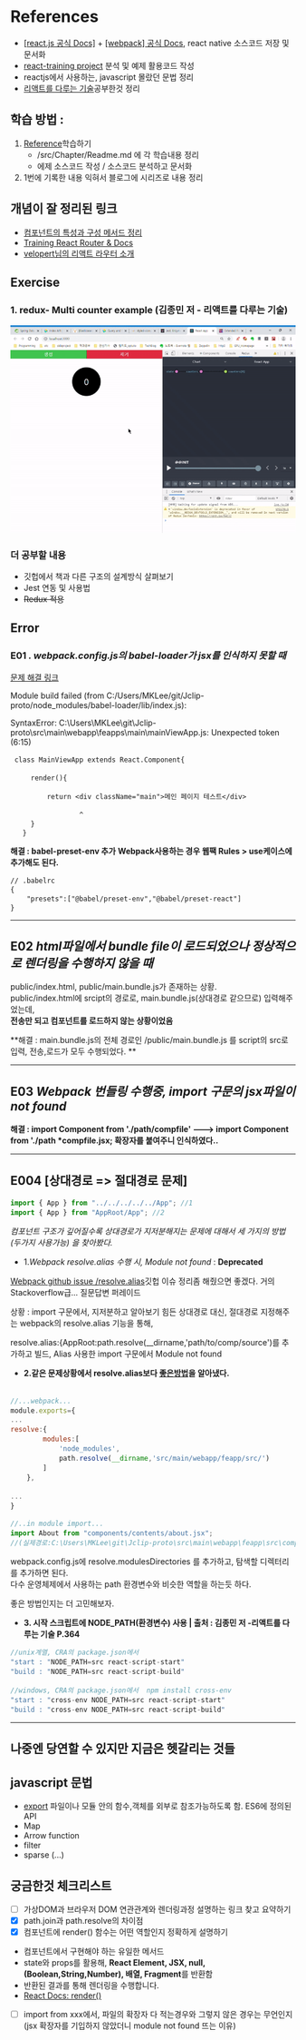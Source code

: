 # References

- [\[react.js 공식 Docs\]](https://ko.reactjs.org/docs/handling-events.html) + [\[webpack\] 공식 Docs](https://webpack.js.org/guides/installation/), react native 소스코드 저장 및 문서화
- [react-training project](https://github.com/ReactTraining) 분석 및 예제 활용코드 작성
- reactjs에서 사용하는, javascript 몰랐던 문법 정리
- [리액트를 다루는 기술](https://book.naver.com/bookdb/book_detail.nhn?bid=15372757)공부한것 정리
 
## 학습 방법 :

1. [Reference](#References)학습하기
   - /src/Chapter/Readme.md 에 각 학습내용 정리
   - 에제 소스코드 작성 / 소스코드 분석하고 문서화
2. 1번에 기록한 내용 익혀서 블로그에 시리즈로 내용 정리  

## 개념이 잘 정리된 링크

- [컴포넌트의 특성과 구성 메서드 정리](https://ko.reactjs.org/docs/react-component.html)
- [Training React Router & Docs](https://reacttraining.com/react-router/web/guides/quick-start)
- [velopert님의 리액트 라우터 소개](https://velopert.com/3417)

## Exercise

### 1. redux- Multi counter example (김종민 저 - 리액트를 다루는 기술)

![gif](./resource/multiCounter.gif)

### 더 공부할 내용

- 깃헙에서 책과 다른 구조의 설계방식 살펴보기
- Jest 연동 및 사용법
- ~~Redux 적용~~


## Error

### E01 _. webpack.config.js의 babel-loader가 jsx를 인식하지 못할 때_

[문제 해결 링크](https://codeday.me/ko/qa/20190306/7812.html)

Module build failed (from C:/Users/MKLee/git/Jclip-proto/node_modules/babel-loader/lib/index.js):

SyntaxError: C:\Users\MKLee\git\Jclip-proto\src\main\webapp\feapps\main\mainViewApp.js: Unexpected token (6:15)

```
 class MainViewApp extends React.Component{

     render(){

         return <div className="main">메인 페이지 테스트</div>

                 ^
     }
   }
```

**해결 : babel-preset-env 추가**
**Webpack사용하는 경우 웹팩 Rules > use케이스에 추가해도 된다.**

```
// .babelrc
{
    "presets":["@babel/preset-env","@babel/preset-react"]
}
```

---

## E02 _html파일에서 bundle file이 로드되었으나 정상적으로 렌더링을 수행하지 않을 때_

public/index.html, public/main.bundle.js가 존재하는 상황.  
public/index.html에 srcipt의 경로로, main.bundle.js(상대경로 같으므로) 입력해주었는데,  
**전송만 되고 컴포넌트를 로드하지 않는 상황이었음**

**해결 : main.bundle.js의 전체 경로인 /public/main.bundle.js 를 script의 src로 입력, 전송,로드가 모두 수행되었다. **

---

## E03 _Webpack 번들링 수행중, import 구문의 jsx파일이 not found_

**해결 : import Component from './path/compfile' ---> import Component from './path \*compfile.jsx;
확장자를 붙여주니 인식하였다..**

---



## E004 [상대경로 => 절대경로 문제] 

```javascript
import { App } from "../../../../../App"; //1
import { App } from "AppRoot/App"; //2
```

*컴포넌트  구조가 깊어질수록 상대경로가 지저분해지는 문제에 대해서 세 가지의 방법(두가지 사용가능) 을 찾아봤다.*

* 1._Webpack resolve.alias 수행 시, Module not found_ : **Deprecated**

[Webpack github issue /resolve.alias](https://github.com/webpack/webpack/issues/4160)깃헙 이슈 정리좀 해줬으면 좋겠다. 거의 Stackoverflow급... 질문답변 퍼레이드

상황 : import 구문에서, 지저분하고 알아보기 힘든 상대경로 대신, 절대경로 지정해주는 webpack의 resolve.alias 기능을 통해,

resolve.alias:{AppRoot:path.resolve(\_\_dirname,'path/to/comp/source')를 추가하고 빌드, Alias 사용한 import 구문에서 Module not found


* **2.같은 문제상황에서 resolve.alias보다 [좋은방법](https://webpack.js.org/configuration/resolve/#resolvemodules)을 알아냈다.**

```javascript

//...webpack...
module.exports={
...
resolve:{
        modules:[
            'node_modules',
            path.resolve(__dirname,'src/main/webapp/feapp/src/')
        ]
    },

...
}

```

```javascript
//..in module import...
import About from "components/contents/about.jsx";
//(실제경로:C:\Users\MKLee\git\Jclip-proto\src\main\webapp\feapp\src\components\contents\about.jsx)
```

webpack.config.js에 resolve.modulesDirectories 를 추가하고, 탐색할 디렉터리를 추가하면 된다.  
다수 운영체제에서 사용하는 path 환경변수와 비슷한 역할을 하는듯 하다.

좋은 방법인지는 더 고민해보자.

* **3. 시작 스크립트에 NODE_PATH(환경변수) 사용     | 출처 : 김종민 저 -리액트를 다루는 기술 P.364**

```javascript
//unix계열, CRA의 package.json에서
"start : "NODE_PATH=src react-script-start"
"build : "NODE_PATH=src react-script-build"

//windows, CRA의 package.json에서  npm install cross-env
"start : "cross-env NODE_PATH=src react-script-start"
"build : "cross-env NODE_PATH=src react-script-build"
```


---

## 나중엔 당연할 수 있지만 지금은 헷갈리는 것들

## javascript 문법

- [export](https://beomy.tistory.com/22) 파일이나 모듈 안의 함수,객체를 외부로 참조가능하도록 함. ES6에 정의된 API
- Map
- Arrow function
- filter
- sparse (...)

## 궁금한것 체크리스트

- [ ] 가상DOM과 브라우저 DOM 연관관계와 렌더링과정 설명하는 링크 찾고 요약하기
- [x] path.join과 path.resolve의 차이점
- [x] 컴포넌트에 render() 함수는 어떤 역할인지 정확하게 설명하기

* 컴포넌트에서 구현해야 하는 유일한 메서드
* state와 props를 활용해, **React Element, JSX, null, (Boolean,String,Number), 배열, Fragment**를 반환함
* 반환된 결과를 통해 렌더링을 수행합니다.
* [React Docs: render()](https://ko.reactjs.org/docs/react-component.html#render)

- [ ] import from xxx에서, 파일의 확장자 다 적는경우와 그렇지 않은 경우는 무언인지 (jsx 확장자를 기입하지 않았더니 module not found 뜨는 이유)
